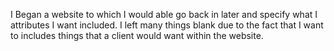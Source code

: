 I Began a website to which I would able go back in later and specify what I attributes I want included. I left many things blank due to the fact that I want to includes
things that a client would want within the website.
